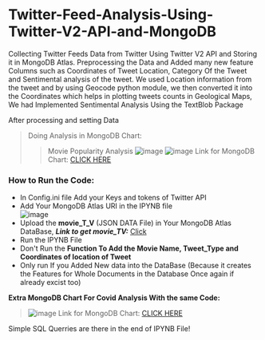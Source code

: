 # Twitter-Feed-Analysis-Using-Twitter-V2-API-and-MongoDB
Collecting Twitter Feeds Data from Twitter Using Twitter V2 API and Storing it in MongoDB Atlas. Preprocessing the Data and Added many new feature Columns such as Coordinates of Tweet Location, Category Of the Tweet and Sentimental analysis of the tweet. We used Location information from the tweet and by using Geocode python module, we then converted it into the Coordinates which helps in plotting tweets counts in Geological Maps,  We had Implemented Sentimental Analysis Using the TextBlob Package

After processing and setting Data

>Doing Analysis in MongoDB Chart:
>>Movie Popularity Analysis
![image](https://user-images.githubusercontent.com/120790343/218306897-d19406df-a7e5-4591-9d4f-ca412c13a92f.png)
![image](https://user-images.githubusercontent.com/120790343/218306914-a7673fa3-2552-459c-afb0-14687d2fe1be.png)
Link for MongoDB Chart: [CLICK HERE](https://charts.mongodb.com/charts-project-0-bzacq/public/dashboards/a5e98a4b-2363-4e02-abe5-21694ddf0665)

### How to Run the Code:
- In Config.ini file Add your Keys and tokens of Twitter API
- Add Your MongoDB Atlas URI in the IPYNB file  
![image](https://user-images.githubusercontent.com/120790343/218308232-bc0ef02f-1b2f-498c-8a63-69e520d9f884.png)
- Upload the **movie_T_V** (JSON DATA File) in Your MongoDB Atlas DataBase, **_Link to get movie_TV:_** [Click](https://drive.google.com/file/d/1D6ksPbcjBBsZcFVpGxi79R1S1y_fF-zb/view?usp=sharing)
- Run the IPYNB File 
- Don't Run the **Function To Add the Movie Name, Tweet_Type and Coordinates of location of Tweet**
- Only run If you Added New data into the DataBase (Because it creates the Features for Whole Documents in the Database Once again if already excist too)

**Extra MongoDB Chart For Covid Analysis With the same Code:**
> ![image](https://user-images.githubusercontent.com/120790343/218308255-651ae3fe-c81e-4a3a-9b3f-1bbe9393d2a2.png)
Link for MongoDB Chart: [CLICK HERE](https://charts.mongodb.com/charts-project-0-bzacq/public/dashboards/88c769d6-23f9-4e9c-8e22-2d631e25c873)

Simple SQL Querries are there in the end of IPYNB File!
